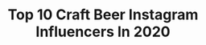 ---
title: Top 10 Craft Beer Instagram Influencers In 2020
description: >-
  Find top craft beer Instagram influencers in 2020. Most popular hashtags: #beer #craftbeergirl #craftbeer #beerselfie.
platform: Instagram
profiles:
  - username: "kara_bo_beer_a"
    fullname: >-
      
    location: "Canada"
    followers: 36004
    engagement: 519
    commentsToLikes: 0.155744
    id: ck0u0o9emubo50i19pnxj8t1p
    verified: false
    hashtags: "#otherhalf, #450northbeer, #beer, #ladiesthatlovethecraft"
  - username: "imabeer_ky"
    fullname: >-
      Kyla ~ Inspired By Beer
    location: "United States"
    followers: 14964
    engagement: 1081
    commentsToLikes: 0.027295
    id: ck139numdm8t30i1927xnvtcg
    verified: false
    hashtags: "#craftcoffee, #alesmith, #drinkcraftnotcrap, #drinkgoodbeer"
  - username: "zanelamprey"
    fullname: >-
      Zane Lamprey
    location: "United States"
    followers: 80827
    engagement: 269
    commentsToLikes: 0.071918
    id: ck13a6keuov570i19ck47n94p
    verified: true
    hashtags: "#quarantinebirthday, #nationalbeerday, #purrito, #beer"
  - username: "sunkissedindecember"
    fullname: >-
      alexandra | tampa blogger
    location: "United States"
    followers: 7420
    engagement: 691
    commentsToLikes: 0.078746
    id: ck0w6tj80a8ed0i19he0ot73l
    verified: false
    hashtags: "#gasparillaparade, #shamrockshake, #30under30, #empress1908gin"
  - username: "sheknowsbeer"
    fullname: >-
      I’m Ava.
    location: "United States"
    followers: 10167
    engagement: 628
    commentsToLikes: 0.083870
    id: ck5zq28wjtsqh0i14kkc1k5zm
    verified: false
    hashtags: "#hashtagqueen, #experienceddesign, #cheerstocraftbeer, #kettlesour"
  - username: "phillysteph"
    fullname: >-
      Stephanie Sersen
    location: "United States"
    followers: 73744
    engagement: 480
    commentsToLikes: 0.046409
    id: ck6tuu73cig420j714ept7q2w
    verified: true
    hashtags: "#travelislife, #sand, #beachchristmas, #letsgo"
  - username: "that_first_sip"
    fullname: >-
      ＣＲＡＦＴ ＢＥＥＲ & ＴＲＡＶＥL
    location: "United States"
    followers: 18404
    engagement: 780
    commentsToLikes: 0.024792
    id: ck14lnt76vldm0i196t9lm2ig
    verified: false
    hashtags: "#beer, #wine, #beach, #brunched"
  - username: "thegirlwithbeer"
    fullname: >-
      Melis| Beer•Barbells•Travel
    location: "United States"
    followers: 86611
    engagement: 536
    commentsToLikes: 0.031276
    id: ck5q8ojuu77co0i11m60laugt
    verified: false
    hashtags: "#willtravelforbeer, #beerland, #southerncalifornia, #ritzcarltonkapalua"
  - username: "girlfermented"
    fullname: >-
      Girl, Fermented
    location: "United States"
    followers: 3127
    engagement: 1240
    commentsToLikes: 0.126779
    id: ck6u43j5x1h6a0j71scn0uflj
    verified: false
    hashtags: "#teku, #thirstythursday, #nationalbeerday"
  - username: "jacquieandryan"
    fullname: >-
      Jacquie + Ryan
    location: "United States"
    followers: 7619
    engagement: 1445
    commentsToLikes: 0.079948
    id: ck5zs8175y01s0i14u05qu9db
    verified: false
    hashtags: "#bwwm, #bwwmromance, #interracialmarriage, #margaritatime"
---